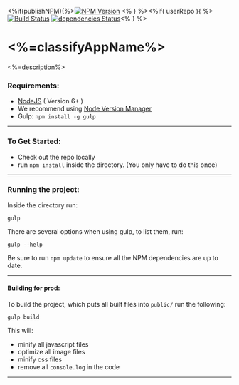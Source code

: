 <%if(publishNPM){%>[![NPM Version](https://img.shields.io/npm/v/<%=appNameSlug%>.svg)](https://www.npmjs.com/package/<%=appNameSlug%>) <% } %><%if( userRepo ){ %>[![Build Status](https://drone.stackdot.com/api/badges/<%=userRepo%>/status.svg)](https://drone.stackdot.com/<%=userRepo%>) [![dependencies Status](https://david-dm.org/<%=userRepo%>/status.svg)](https://david-dm.org/<%=userRepo%>)<% } %>

# <%=classifyAppName%>

<%=description%>

### Requirements:

- [NodeJS](https://nodejs.org/en/download/) ( Version 6+ )
 - We recommend using [Node Version Manager](https://github.com/creationix/nvm)
- Gulp: `npm install -g gulp`

---

### To Get Started:

- Check out the repo locally
- run `npm install` inside the directory. (You only have to do this once)

---

### Running the project:

Inside the directory run:

	gulp

There are several options when using gulp, to list them, run:

	gulp --help

Be sure to run `npm update` to ensure all the NPM dependencies are up to date.


---

#### Building for prod:

To build the project, which puts all built files into `public/` run the following:

	gulp build

This will:

- minify all javascript files
- optimize all image files
- minify css files
- remove all `console.log` in the code

---





